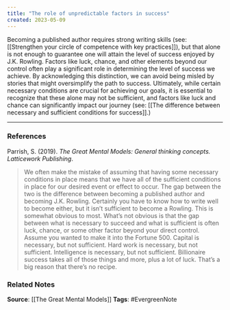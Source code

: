 ```yaml
---
title: "The role of unpredictable factors in success"
created: 2023-05-09
---
```


Becoming a published author requires strong writing skills (see: [[Strengthen your circle of competence with key practices]]), but that alone is not enough to guarantee one will attain the level of success enjoyed by J.K. Rowling. Factors like luck, chance, and other elements beyond our control often play a significant role in determining the level of success we achieve. By acknowledging this distinction, we can avoid being misled by stories that might oversimplify the path to success. Ultimately, while certain necessary conditions are crucial for achieving our goals, it is essential to recognize that these alone may not be sufficient, and factors like luck and chance can significantly impact our journey (see: [[The difference between necessary and sufficient conditions for success]].)

---
### References

Parrish, S. (2019). _The Great Mental Models: General thinking concepts. Latticework Publishing_.

> We often make the mistake of assuming that having some necessary conditions in place means that we have all of the sufficient conditions in place for our desired event or effect to occur. The gap between the two is the difference between becoming a published author and becoming J.K. Rowling. Certainly you have to know how to write well to become either, but it isn’t sufficient to become a Rowling. This is somewhat obvious to most. What’s not obvious is that the gap between what is necessary to succeed and what is sufficient is often luck, chance, or some other factor beyond your direct control. Assume you wanted to make it into the Fortune 500. Capital is necessary, but not sufficient. Hard work is necessary, but not sufficient. Intelligence is necessary, but not sufficient. Billionaire success takes all of those things and more, plus a lot of luck. That’s a big reason that there’s no recipe.

### Related Notes
**Source**: [[The Great Mental Models]]
**Tags**: #EvergreenNote